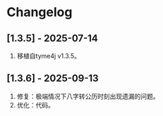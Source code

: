 # Changelog

## [1.3.5] - 2025-07-14
1. 移植自tyme4j v1.3.5。

## [1.3.6] - 2025-09-13
1. 修复：极端情况下八字转公历时刻出现遗漏的问题。
2. 优化：代码。
